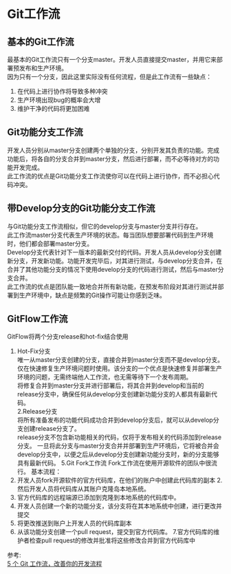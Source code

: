 # Git工作流
## 基本的Git工作流
最基本的Git工作流只有一个分支master。开发人员直接提交master，并用它来部署预发布和生产环境。  
因为只有一个分支，因此这里实际没有任何流程，但是此工作流有一些缺点：
1. 在代码上进行协作将导致多种冲突
2. 生产环境出现bug的概率会大增  
3. 维护干净的代码将更加困难
## Git功能分支工作流
开发人员分别从master分支创建两个单独的分支，分别开发其负责的功能。完成功能后，将各自的分支合并到master分支，然后进行部署，而不必等待对方的功能开发完成。  
此工作流的优点是Git功能分支工作流使你可以在代码上进行协作，而不必担心代码冲突。
## 带Develop分支的Git功能分支工作流
与Git功能分支工作流相似，但它的develop分支与master分支并行存在。  
此工作流master分支代表生产环境的状态。每当团队想要部署代码到生产环境时，他们都会部署master分支。  
Develop分支代表针对下一版本的最新交付的代码。开发人员从develop分支创建新分支，开发新功能。功能开发完毕后，对其进行测试，与develop分支合并，在合并了其他功能分支的情况下使用develop分支的代码进行测试，然后与master分支合并。  
此工作流的优点是团队能一致地合并所有新功能，在预发布阶段对其进行测试并部署到生产环境中，缺点是频繁的Git操作可能让你感到乏味。
## GitFlow工作流
GitFlow将两个分支release和hot-fix结合使用
1. Hot-Fix分支  
唯一从master分支创建的分支，直接合并到master分支而不是develop分支。仅在快速修复生产环境问题时使用。该分支的一个优点是快速修复并部署生产环境的问题，无需终端他人工作流，也无需等待下一个发布周期。  
将修复合并到master分支并进行部署后，将其合并到develop和当前的release分支中，确保任何从develop分支创建新功能分支的人都具有最新代码。  
2.Release分支  
将所有准备发布的功能代码成功合并到develop分支后，就可以从develop分支创建release分支了。  
release分支不包含新功能相关的代码，仅将于发布相关的代码添加到release分支。
一旦将此分支与master分支合并并部署到生产环境后，它将被合并会develop分支中，以便之后从develop分支创建新功能分支时，新的分支能够具有最新代码。
5.Git Fork工作流
Fork工作流在使用开源软件的团队中很流行。
基本流程：
1. 开发人员fork开源软件的官方代码库，在他们的账户中创建此代码库的副本
2.然后开发人员将代码库从其账户克隆岛本地系统。
3. 官方代码库的远程端源已添加到克隆到本地系统的代码库中。
4. 开发人员创建一个新的功能分支，该分支将在其本地系统中创建，进行更改并提交
5. 将更改推送到账户上开发人员的代码库副本
6. 从该功能分支创建一个pull request，提交到官方代码库。
7.官方代码库的维护者检查pull request的修改并批准将这些修改合并到官方代码库中

参考:  
[5 个 Git 工作流，改善你的开发流程](https://www.cnblogs.com/xueweihan/p/13524162.html)
